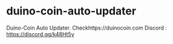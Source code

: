 # duino-coin-auto-updater
Duino-Coin Auto Updater.
Checkhttps://duinocoin.com
Discord : https://discord.gg/k48Ht5y
